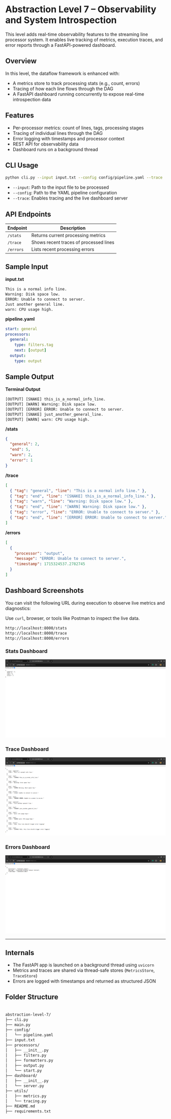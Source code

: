 # Abstraction Level 7 – Observability and System Introspection

This level adds real-time observability features to the streaming line processor system. It enables live tracking of metrics, execution traces, and error reports through a FastAPI-powered dashboard.

## Overview

In this level, the dataflow framework is enhanced with:

- A metrics store to track processing stats (e.g., count, errors)
- Tracing of how each line flows through the DAG
- A FastAPI dashboard running concurrently to expose real-time introspection data

## Features

- Per-processor metrics: count of lines, tags, processing stages
- Tracing of individual lines through the DAG
- Error logging with timestamps and processor context
- REST API for observability data
- Dashboard runs on a background thread

## CLI Usage

```bash
python cli.py --input input.txt --config config/pipeline.yaml --trace
````

* `--input`: Path to the input file to be processed
* `--config`: Path to the YAML pipeline configuration
* `--trace`: Enables tracing and the live dashboard server

## API Endpoints

| Endpoint  | Description                            |
| --------- | -------------------------------------- |
| `/stats`  | Returns current processing metrics     |
| `/trace`  | Shows recent traces of processed lines |
| `/errors` | Lists recent processing errors         |

## Sample Input

**input.txt**

```
This is a normal info line.
Warning: Disk space low.
ERROR: Unable to connect to server.
Just another general line.
warn: CPU usage high.
```

**pipeline.yaml**

```yaml
start: general
processors:
  general:
    type: filters.tag
    next: [output]
  output:
    type: output
```

## Sample Output

**Terminal Output**

```
[OUTPUT] [SNAKE] this_is_a_normal_info_line.
[OUTPUT] [WARN] Warning: Disk space low.
[OUTPUT] [ERROR] ERROR: Unable to connect to server.
[OUTPUT] [SNAKE] just_another_general_line.
[OUTPUT] [WARN] warn: CPU usage high.
```

**/stats**

```json
{
  "general": 2,
  "end": 5,
  "warn": 2,
  "error": 1
}
```

**/trace**

```json
[
  { "tag": "general", "line": "This is a normal info line." },
  { "tag": "end", "line": "[SNAKE] this_is_a_normal_info_line." },
  { "tag": "warn", "line": "Warning: Disk space low." },
  { "tag": "end", "line": "[WARN] Warning: Disk space low." },
  { "tag": "error", "line": "ERROR: Unable to connect to server." },
  { "tag": "end", "line": "[ERROR] ERROR: Unable to connect to server." }
]
```

**/errors**

```json
[
  {
    "processor": "output",
    "message": "ERROR: Unable to connect to server.",
    "timestamp": 1715324537.2782745
  }
]
```

## Dashboard Screenshots

You can visit the following URL during execution to observe live metrics and diagnostics:

Use `curl`, browser, or tools like Postman to inspect the live data.

```
http://localhost:8000/stats
http://localhost:8000/trace
http://localhost:8000/errors
```
### Stats Dashboard
![Stats Dashboard](/days/dataflow-framework/abstraction-level-7/images/stats.png)

### Trace Dashboard
![Trace Dashboard](/days/dataflow-framework/abstraction-level-7/images/trace.png)

### Errors Dashboard
![Errors Dashboard](/days/dataflow-framework/abstraction-level-7/images/errors.png)

---

## Internals

* The FastAPI app is launched on a background thread using `uvicorn`
* Metrics and traces are shared via thread-safe stores (`MetricsStore`, `TraceStore`)
* Errors are logged with timestamps and returned as structured JSON


## Folder Structure

```

abstraction-level-7/
├── cli.py
├── main.py
├── config/
│   └── pipeline.yaml
├── input.txt
├── processors/
│   ├── __init__.py
│   ├── filters.py
│   ├── formatters.py
│   ├── output.py
│   └── start.py
├── dashboard/
│   ├── __init__.py
│   └── server.py
├── utils/
│   ├── metrics.py
│   └── tracing.py
├── README.md
├── requirements.txt

````



